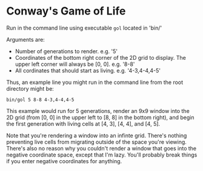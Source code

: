 # Conway's Game of Life

Run in the command line using executable ```gol``` located in 'bin/'

Arguments are:
- Number of generations to render. e.g. '5'
- Coordinates of the bottom right corner of the 2D grid to display. The upper left corner will always be [0, 0]. e.g. '8-8'
- All cordinates that should start as living. e.g. '4-3,4-4,4-5'

Thus, an example line you might run in the command line from the root directory might be:

```bin/gol 5 8-8 4-3,4-4,4-5```

This example would run for 5 generations, render an 9x9 window into the 2D grid (from [0, 0] in the upper left to [8, 8] in the bottom right), and begin the first generation with living cells at [4, 3], [4, 4], and [4, 5].

Note that you're rendering a window into an infinte grid. There's nothing preventing live cells from migrating outside of the space you're viewing. There's also no reason why you couldn't render a window that goes into the negative coordinate space, except that I'm lazy. You'll probably break things if you enter negative coordinates for anything.